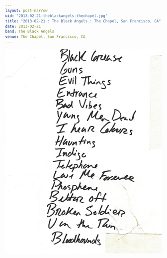 ```yaml
---
layout: post-narrow
uid: "2013-02-21-theblackangels-thechapel.jpg"
title: "2013-02-21 : The Black Angels : The Chapel, San Francisco, CA"
date: 2013-02-21
band: The Black Angels
venue: The Chapel, San Francisco, CA
---
```


<div class="showcase">
  <img src="/img/2013/02/20130221-TheBlackAngels-TheChapel.jpg" alt="2013-02-21-theblackangels-thechapel.jpg">
</div>
